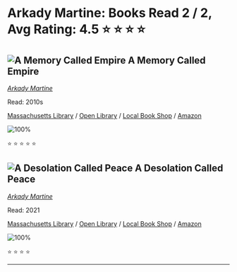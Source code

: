 # Arkady Martine:  Books Read 2 / 2, Avg Rating: 4.5 :star: :star: :star: :star:

## ![A Memory Called Empire](https://covers.openlibrary.org/b/id/8802134-M.jpg) A Memory Called Empire
*[Arkady Martine](../authors/ArkadyMartine)*

Read: 2010s

[Massachusetts Library](https://library.minlib.net/search/i=9781529001594) / [Open Library](https://openlibrary.org/isbn/9781529001594) / [Local Book Shop](https://bookshop.org/book/9781529001594) / [Amazon](https://amazon.com/dp/1529001587)

![100%](https://geps.dev/progress/100) 

:star: :star: :star: :star: :star:

## ![A Desolation Called Peace](https://covers.openlibrary.org/b/isbn/9781250186461-M.jpg) A Desolation Called Peace
*[Arkady Martine](../authors/ArkadyMartine)*

Read: 2021

[Massachusetts Library](https://library.minlib.net/search/i=9781250186461) / [Open Library](https://openlibrary.org/isbn/9781250186461) / [Local Book Shop](https://bookshop.org/book/9781250186461) / [Amazon](https://amazon.com/dp/1250186463)

![100%](https://geps.dev/progress/100) 

:star: :star: :star: :star:

---
